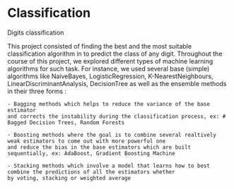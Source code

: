 # Classification
Digits classification

This project consisted of finding the best and the most suitable classification algorithm in to predict the class of any digit. Throughout the course of this project, 
we explored different types of machine learning algorithms for such task. For instance, we used several base (simple) algorithms like NaiveBayes, LogisticRegression,
K-NearestNeighbours, LinearDiscriminantAnalysis, DecisionTree as well as the ensemble methods in their three forms :
    
    - Bagging methods which helps to reduce the variance of the base estimator 
    and corrects the instability during the classification process, ex: # Bagged Decision Trees, Random Forests 
    
    - Boosting methods where the goal is to combine several realtively weak estimators to come out with more powerful one 
    and reduce the bias in the base estimators which are built sequentially, ex: AdaBoost, Gradient Boosting Machine 
    
    - Stacking methods which involve a model that learns how to best combine the predictions of all the estimators whether 
    by voting, stacking or weighted average

